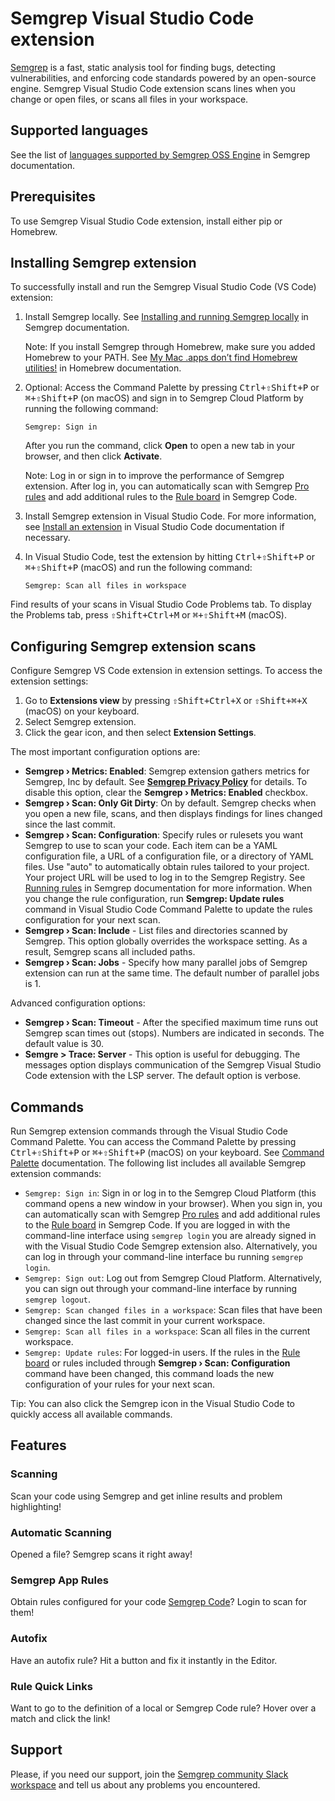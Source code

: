 # Semgrep Visual Studio Code extension

[Semgrep](https://semgrep.dev/) is a fast, static analysis tool for finding bugs, detecting vulnerabilities, and enforcing code standards powered by an open-source engine. Semgrep Visual Studio Code extension scans lines when you change or open files, or scans all files in your workspace.

## Supported languages

See the list of [languages supported by Semgrep OSS Engine](https://semgrep.dev/docs/supported-languages/#semgrep-oss-engine) in Semgrep documentation.

## Prerequisites

To use Semgrep Visual Studio Code extension, install either pip or Homebrew.

## Installing Semgrep extension

To successfully install and run the Semgrep Visual Studio Code (VS Code) extension:

1. Install Semgrep locally. See [Installing and running Semgrep locally](https://semgrep.dev/docs/getting-started/#installing-and-running-semgrep-locally) in Semgrep documentation. 
    
    Note: If you install Semgrep through Homebrew, make sure you added Homebrew to your PATH. See [My Mac .apps don’t find Homebrew utilities!](https://docs.brew.sh/FAQ#my-mac-apps-dont-find-homebrew-utilities) in Homebrew documentation.
    
2. Optional: Access the Command Palette by pressing <kbd>Ctrl+⇧Shift+P</kbd> or <kbd>⌘+⇧Shift+P</kbd> (on macOS) and sign in to Semgrep Cloud Platform by running the following command:

    ```
    Semgrep: Sign in
    ```

    After you run the command, click **Open** to open a new tab in your browser, and then click **Activate**.

    Note: Log in or sign in to improve the performance of Semgrep extension. After log in, you can automatically scan with Semgrep [Pro rules](https://semgrep.dev/docs/semgrep-code/pro-rules/) and add additional rules to the [Rule board](https://semgrep.dev/orgs/-/board) in Semgrep Code.
    
3. Install Semgrep extension in Visual Studio Code. For more information, see [Install an extension](https://code.visualstudio.com/docs/editor/extension-marketplace#_install-an-extension) in Visual Studio Code documentation if necessary.
4. In Visual Studio Code, test the extension by hitting <kbd>Ctrl+⇧Shift+P</kbd> or <kbd>⌘+⇧Shift+P</kbd> (macOS) and run the following command:
    
    ```
    Semgrep: Scan all files in workspace
    ```

Find results of your scans in Visual Studio Code Problems tab. To display the Problems tab, press <kbd>⇧Shift+Ctrl+M</kbd> or <kbd>⌘+⇧Shift+M</kbd> (macOS).

## Configuring Semgrep extension scans

Configure Semgrep VS Code extension in extension settings. To access the extension settings:

1. Go to **Extensions view** by pressing <kbd>⇧Shift+Ctrl+X</kbd> or <kbd>⇧Shift+⌘+X</kbd> (macOS) on your keyboard.
2. Select Semgrep extension.
3. Click the gear icon, and then select **Extension Settings**.

The most important configuration options are:

- **Semgrep › Metrics: Enabled**: Semgrep extension gathers metrics for Semgrep, Inc by default. See **[Semgrep Privacy Policy](https://semgrep.dev/docs/metrics/)** for details. To disable this option, clear the **Semgrep › Metrics: Enabled** checkbox.
- **Semgrep › Scan: Only Git Dirty**: On by default. Semgrep checks when you open a new file, scans, and then displays findings for lines changed since the last commit.
- **Semgrep › Scan: Configuration**: Specify rules or rulesets you want Semgrep to use to scan your code. Each item can be a YAML configuration file, a URL of a configuration file, or a directory of YAML files. Use "auto" to automatically obtain rules tailored to your project. Your project URL will be used to log in to the Semgrep Registry. See [Running rules](https://semgrep.dev/docs/running-rules/) in Semgrep documentation for more information. When you change the rule configuration, run **Semgrep: Update rules** command in Visual Studio Code Command Palette to update the rules configuration for your next scan.
- **Semgrep › Scan: Include** - List files and directories scanned by Semgrep. This option globally overrides the workspace setting. As a result, Semgrep scans all included paths.
- **Semgrep › Scan: Jobs** - Specify how many parallel jobs of Semgrep extension can run at the same time. The default number of parallel jobs is 1. 

Advanced configuration options: 

- **Semgrep › Scan: Timeout** - After the specified maximum time runs out Semgrep scan times out (stops). Numbers are indicated in seconds. The default value is 30.
- **Semgre > Trace: Server** - This option is useful for debugging. The messages option displays communication of the Semgrep Visual Studio Code extension with the LSP server. The default option is verbose.

## Commands

Run Semgrep extension commands through the Visual Studio Code Command Palette. You can access the Command Palette by pressing <kbd>Ctrl+⇧Shift+P</kbd> or <kbd>⌘+⇧Shift+P</kbd> (macOS) on your keyboard. See [Command Palette](https://code.visualstudio.com/docs/getstarted/userinterface#_command-palette) documentation. The following list includes all available Semgrep extension commands:

- `Semgrep: Sign in`: Sign in or log in to the Semgrep Cloud Platform (this command opens a new window in your browser). When you sign in, you can automatically scan with Semgrep [Pro rules](https://semgrep.dev/docs/semgrep-code/pro-rules/) and add additional rules to the [Rule board](https://semgrep.dev/orgs/-/board) in Semgrep Code. If you are logged in with the command-line interface using `semgrep login` you are already signed in with the Visual Studio Code Semgrep extension also. Alternatively, you can log in through your command-line interface bu running `semgrep login`.
- `Semgrep: Sign out`: Log out from Semgrep Cloud Platform. Alternatively, you can sign out through your command-line interface by running `semgrep logout`.
- `Semgrep: Scan changed files in a workspace`: Scan files that have been changed since the last commit in your current workspace.
- `Semgrep: Scan all files in a workspace`: Scan all files in the current workspace.
- `Semgrep: Update rules`: For logged-in users. If the rules in the [Rule board](https://semgrep.dev/orgs/-/board) or rules included through **Semgrep › Scan: Configuration** command have been changed, this command loads the new configuration of your rules for your next scan.

Tip: You can also click the Semgrep icon in the Visual Studio Code to quickly access all available commands.

## Features

### Scanning

Scan your code using Semgrep and get inline results and problem highlighting!

### Automatic Scanning

Opened a file? Semgrep scans it right away!

### Semgrep App Rules

Obtain rules configured for your code [Semgrep Code](https://semgrep.dev/products/semgrep-code/)? Login to scan for them!

### Autofix

Have an autofix rule? Hit a button and fix it instantly in the Editor.

### Rule Quick Links

Want to go to the definition of a local or Semgrep Code rule? Hover over a match and click the link!

## Support

Please, if you need our support, join the [Semgrep community Slack workspace](http://go.semgrep.dev/slack) and tell us about any problems you encountered.
